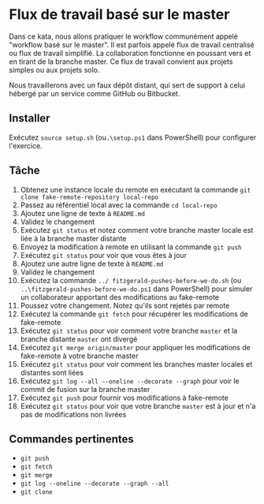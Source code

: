 # Flux de travail basé sur le master

Dans ce kata, nous allons pratiquer le workflow communément appelé "workflow basé sur le master". Il est parfois appelé flux de travail centralisé ou flux de travail simplifié. La collaboration fonctionne en poussant vers et en tirant de la branche master. Ce flux de travail convient aux projets simples ou aux projets solo.

Nous travaillerons avec un faux dépôt distant, qui sert de support à celui hébergé par un service comme GitHub ou Bitbucket.

## Installer

Exécutez `source setup.sh` (ou`.\setup.ps1` dans PowerShell) pour configurer l'exercice.

## Tâche

1. Obtenez une instance locale du remote en exécutant la commande `git clone fake-remote-repository local-repo`
2. Passez au référentiel local avec la commande `cd local-repo`
3. Ajoutez une ligne de texte à `README.md`
4. Validez le changement
5. Exécutez `git status` et notez comment votre branche master locale est liée à la branche master distante
6. Envoyez la modification à remote en utilisant la commande `git push`
7. Exécutez `git status` pour voir que vous êtes à jour
8. Ajoutez une autre ligne de texte à `README.md`
9. Validez le changement
10. Exécutez la commande `../ fitzgerald-pushes-before-we-do.sh` (ou` ..\fitzgerald-pushes-before-we-do.ps1` dans PowerShell) pour simuler un collaborateur apportant des modifications au fake-remote
11. Poussez votre changement. Notez qu'ils sont rejetés par remote
12. Exécutez la commande `git fetch` pour récupérer les modifications de fake-remote
13. Exécutez `git status` pour voir comment votre branche `master` et la branche distante `master` ont divergé
14. Exécutez `git merge origin/master` pour appliquer les modifications de fake-remote à votre branche master
15. Exécutez `git status` pour voir comment les branches master locales et distantes sont liées
16. Exécutez `git log --all --oneline --decorate --graph` pour voir le commit de fusion sur la branche master
17. Exécutez `git push` pour fournir vos modifications à fake-remote
18. Exécutez `git status` pour voir que votre branche `master` est à jour et n'a pas de modifications non livrées

## Commandes pertinentes

- `git push`
- `git fetch`
- `git merge`
- `git log --oneline --decorate --graph --all`
- `git clone`

